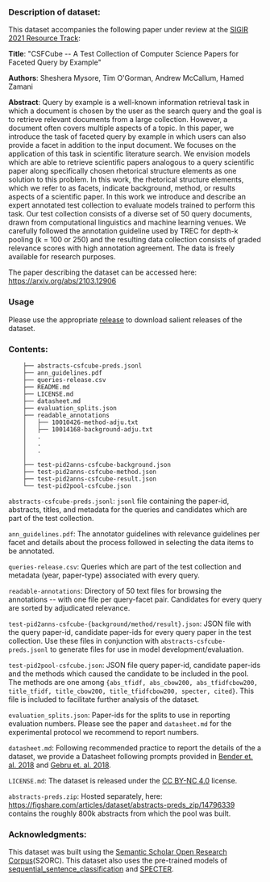 ### Description of dataset:
This dataset accompanies the following paper under review at the [SIGIR 2021 Resource Track](http://sigir.org/sigir2021/call-for-resource-papers/index.html):

**Title**: "CSFCube -- A Test Collection of Computer Science Papers for Faceted Query by Example"

**Authors**: Sheshera Mysore, Tim O'Gorman, Andrew McCallum, Hamed Zamani

**Abstract**: Query by example is a well-known information retrieval task in which a document is chosen by the user as the search query and the goal is to retrieve relevant documents from a large collection. However, a document often covers multiple aspects of a topic. In this paper, we introduce the task of faceted query by example in which users can also provide a facet in addition to the input document. We focuses on the application of this task in scientific literature search. We envision models which are able to retrieve scientific papers analogous to a query scientific paper along specifically chosen rhetorical structure elements as one solution to this problem. In this work, the rhetorical structure elements, which we refer to as facets,  indicate background, method, or results aspects of a scientific paper. In this work we introduce and describe an expert annotated test collection to evaluate models trained to perform this task. Our test collection consists of a diverse set of 50 query documents, drawn from computational linguistics and machine learning venues. We carefully followed the annotation guideline used by TREC for depth-k pooling (k = 100 or 250) and the resulting data collection consists of graded relevance scores with high annotation agreement. The data is freely available for research purposes.

The paper describing the dataset can be accessed here: https://arxiv.org/abs/2103.12906   

### Usage

Please use the appropriate [release](https://github.com/iesl/CSFCube/releases) to download salient releases of the dataset.


### Contents:

		├── abstracts-csfcube-preds.jsonl
		├── ann_guidelines.pdf
		├── queries-release.csv
		├── README.md
		├── LICENSE.md
		├── datasheet.md
		├── evaluation_splits.json
		├── readable_annotations
		│   ├── 10010426-method-adju.txt
		│   ├── 10014168-background-adju.txt
		│	.
		│	.
		│	.	
		│
		├── test-pid2anns-csfcube-background.json
		├── test-pid2anns-csfcube-method.json
		├── test-pid2anns-csfcube-result.json
		└── test-pid2pool-csfcube.json

`abstracts-csfcube-preds.jsonl`: `jsonl` file containing the paper-id, abstracts, titles, and metadata for the queries and candidates which are part of the test collection.

`ann_guidelines.pdf`: The annotator guidelines with relevance guidelines per facet and details about the process followed in selecting the data items to be annotated.

`queries-release.csv`: Queries which are part of the test collection and metadata (year, paper-type) associated with every query.

`readable-annotations`: Directory of 50 text files for browsing the annotations -- with one file per query-facet pair. Candidates for every query are sorted by adjudicated relevance.

`test-pid2anns-csfcube-{background/method/result}.json`: JSON file with the query paper-id, candidate paper-ids for every query paper in the test collection. Use these files in conjunction with `abstracts-csfcube-preds.jsonl` to generate files for use in model development/evaluation. 

`test-pid2pool-csfcube.json`: JSON file query paper-id, candidate paper-ids and the methods which caused the candidate to be included in the pool. The methods are one among `{abs_tfidf, abs_cbow200, abs_tfidfcbow200, title_tfidf, title_cbow200, title_tfidfcbow200, specter, cited}`. This file is included to facilitate further analysis of the dataset.

`evaluation_splits.json`: Paper-ids for the splits to use in reporting evaluation numbers. Please see the paper and `datasheet.md` for the experimental protocol we recommend to report numbers.   

`datasheet.md`: Following recommended practice to report the details of the a dataset, we provide a Datasheet following prompts provided in [Bender et. al. 2018](https://www.aclweb.org/anthology/Q18-1041/) and [Gebru et. al. 2018](https://arxiv.org/abs/1803.09010).

`LICENSE.md`: The dataset is released under the [CC BY-NC 4.0](https://creativecommons.org/licenses/by-nc/4.0/) license. 

`abstracts-preds.zip`: Hosted separately, here: https://figshare.com/articles/dataset/abstracts-preds_zip/14796339  contains the roughly 800k abstracts from which the pool was built.


### Acknowledgments: 

This dataset was built using the [Semantic Scholar Open Research Corpus](https://github.com/allenai/s2orc)(S2ORC). This dataset also uses the pre-trained models of [sequential_sentence_classification](https://github.com/allenai/sequential_sentence_classification) and [SPECTER](https://github.com/allenai/specter).

